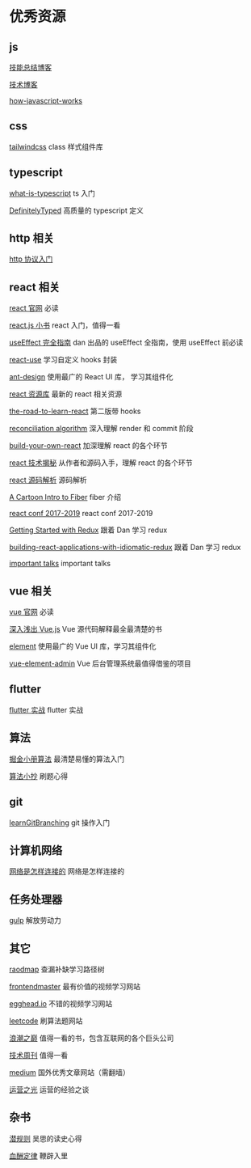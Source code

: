 # 优秀资源

## js

[技能总结博客](https://lilixikun.github.io/blog/)

[技术博客](http://dmitrysoshnikov.com/)

[how-javascript-works](https://github.com/Troland/how-javascript-works)

## css

[tailwindcss](https://tailwindcss.com/) class 样式组件库  

## typescript

[what-is-typescript](https://ts.xcatliu.com/introduction/what-is-typescript.html) ts 入门

[DefinitelyTyped](https://github.com/DefinitelyTyped/DefinitelyTyped) 高质量的 typescript 定义

## http 相关

[http 协议入门](http://www.ruanyifeng.com/blog/2016/08/http.html)

## react 相关

[react 官网](https://react.docschina.org/) 必读

[react.js 小书](http://huziketang.mangojuice.top/books/react/) react 入门，值得一看

[useEffect 完全指南](https://overreacted.io/zh-hans/a-complete-guide-to-useeffect/) dan 出品的 useEffect 全指南，使用 useEffect 前必读

[react-use](https://streamich.github.io/) 学习自定义 hooks 封装

[ant-design](https://github.com/ant-design/ant-design/) 使用最广的 React UI 库， 学习其组件化

[react 资源库](https://reactresources.com/) 最新的 react 相关资源

[the-road-to-learn-react](https://www.roadtoreact.com/) 第二版带 hooks

[reconciliation algorithm](https://indepth.dev/inside-fiber-in-depth-overview-of-the-new-reconciliation-algorithm-in-react/) 深入理解 render 和 commit 阶段

[build-your-own-react](https://pomb.us/build-your-own-react/) 加深理解 react 的各个环节

[react 技术揭秘](https://react.iamkasong.com/) 从作者和源码入手，理解 react 的各个环节

[react 源码解析](https://react.jokcy.me/) 源码解析

[A Cartoon Intro to Fiber](https://www.bilibili.com/video/BV1it411p7v6?from=search&seid=3508901752524570226) fiber 介绍

[react conf 2017-2019](http://www.bilibili.com) react conf 2017-2019

[Getting Started with Redux](https://egghead.io/courses/getting-started-with-redux) 跟着 Dan 学习 redux

[building-react-applications-with-idiomatic-redux](https://egghead.io/courses/building-react-applications-with-idiomatic-redux) 跟着 Dan 学习 redux

[important talks](https://github.com/enaqx/awesome-react#videos) important talks

## vue 相关

[vue 官网](https://cn.vuejs.org/) 必读

[深入浅出 Vue.js](https://book.douban.com/subject/32581281/) Vue 源代码解释最全最清楚的书

[element](https://github.com/ElemeFE/element) 使用最广的 Vue UI 库，学习其组件化

[vue-element-admin](https://github.com/PanJiaChen/vue-element-admin) Vue 后台管理系统最值得借鉴的项目

## flutter

[flutter 实战](https://book.flutterchina.club) flutter 实战

## 算法

[掘金小册算法](https://juejin.im/book/5cb42609f265da035f6fcb65) 最清楚易懂的算法入门

[算法小抄](https://github.com/labuladong/fucking-algorithm) 刷题心得

## git

[learnGitBranching](https://github.com/pcottle/learnGitBranching) git 操作入门

## 计算机网络

[网络是怎样连接的](https://book.douban.com/subject/26941639/) 网络是怎样连接的

## 任务处理器

[gulp](https://www.gulpjs.com.cn/)  解放劳动力  

## 其它

[raodmap](https://roadmap.sh/) 查漏补缺学习路径树 

[frontendmaster](https://frontendmasters.com/) 最有价值的视频学习网站

[egghead.io](https://egghead.io/) 不错的视频学习网站

[leetcode](https://leetcode-cn.com/) 刷算法题网站

[浪潮之巅](https://book.douban.com/subject/6709783/) 值得一看的书，包含互联网的各个巨头公司

[技术周刊](https://github.com/dt-fe/weekly) 值得一看

[medium](https://medium.com/) 国外优秀文章网站（需翻墙）  

[运营之光](https://book.douban.com/subject/26873486/)  运营的经验之谈 

## 杂书

[潜规则](https://book.douban.com/subject/1025723/) 吴思的读史心得

[血酬定律](https://book.douban.com/subject/1006560/) 鞭辟入里
